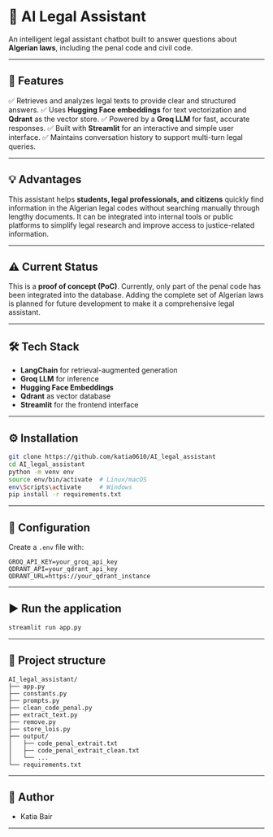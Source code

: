 # 🧠 AI Legal Assistant

An intelligent legal assistant chatbot built to answer questions about **Algerian laws**, including the penal code and civil code.

---

## 🚀 **Features**

✅ Retrieves and analyzes legal texts to provide clear and structured answers.
✅ Uses **Hugging Face embeddings** for text vectorization and **Qdrant** as the vector store.
✅ Powered by a **Groq LLM** for fast, accurate responses.
✅ Built with **Streamlit** for an interactive and simple user interface.
✅ Maintains conversation history to support multi-turn legal queries.

---

## 💡 **Advantages**

This assistant helps **students, legal professionals, and citizens** quickly find information in the Algerian legal codes without searching manually through lengthy documents. It can be integrated into internal tools or public platforms to simplify legal research and improve access to justice-related information.

---

## ⚠️ **Current Status**

This is a **proof of concept (PoC)**.
Currently, only part of the penal code has been integrated into the database. Adding the complete set of Algerian laws is planned for future development to make it a comprehensive legal assistant.

---

## 🛠️ **Tech Stack**

* **LangChain** for retrieval-augmented generation
* **Groq LLM** for inference
* **Hugging Face Embeddings**
* **Qdrant** as vector database
* **Streamlit** for the frontend interface

---

## ⚙️ **Installation**

```bash
git clone https://github.com/katia0610/AI_legal_assistant
cd AI_legal_assistant
python -m venv env
source env/bin/activate  # Linux/macOS
env\Scripts\activate     # Windows
pip install -r requirements.txt
```

---

## 🔑 **Configuration**

Create a `.env` file with:

```
GROQ_API_KEY=your_groq_api_key
QDRANT_API=your_qdrant_api_key
QDRANT_URL=https://your_qdrant_instance

```

---

## ▶️ **Run the application**

```bash
streamlit run app.py
```

---

## 📂 **Project structure**

```
AI_legal_assistant/
├── app.py
├── constants.py
├── prompts.py
├── clean_code_penal.py
├── extract_text.py
├── remove.py
├── store_lois.py
├── output/
│   ├── code_penal_extrait.txt
│   ├── code_penal_extrait_clean.txt
│   └── ...
└── requirements.txt
```

---

## 📝 **Author**

* Katia Bair

---
